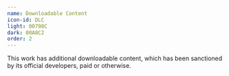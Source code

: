 ```yaml
---
name: Downloadable Content
icon-id: DLC
light: 00798C
dark: 00A8C2
order: 2
---
```


This work has additional downloadable content, which has been sanctioned by its official developers, paid or otherwise.